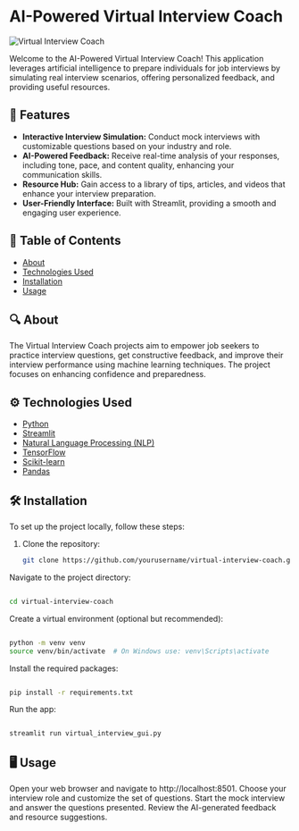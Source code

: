 # AI-Powered Virtual Interview Coach

![Virtual Interview Coach](https://via.placeholder.com/600x200.png?text=AI+Virtual+Interview+Coach)

Welcome to the AI-Powered Virtual Interview Coach! This application leverages artificial intelligence to prepare individuals for job interviews by simulating real interview scenarios, offering personalized feedback, and providing useful resources.

## 🚀 Features

- **Interactive Interview Simulation:** Conduct mock interviews with customizable questions based on your industry and role.
- **AI-Powered Feedback:** Receive real-time analysis of your responses, including tone, pace, and content quality, enhancing your communication skills.
- **Resource Hub:** Gain access to a library of tips, articles, and videos that enhance your interview preparation.
- **User-Friendly Interface:** Built with Streamlit, providing a smooth and engaging user experience.

## 📌 Table of Contents

- [About](#about)
- [Technologies Used](#technologies-used)
- [Installation](#installation)
- [Usage](#usage)

## 🔍 About

The Virtual Interview Coach projects aim to empower job seekers to practice interview questions, get constructive feedback, and improve their interview performance using machine learning techniques. The project focuses on enhancing confidence and preparedness.

## ⚙️ Technologies Used

- [Python](https://www.python.org/)
- [Streamlit](https://streamlit.io/)
- [Natural Language Processing (NLP)](https://en.wikipedia.org/wiki/Natural_language_processing)
- [TensorFlow](https://www.tensorflow.org/)
- [Scikit-learn](https://scikit-learn.org/)
- [Pandas](https://pandas.pydata.org/)

## 🛠️ Installation

To set up the project locally, follow these steps:

1. Clone the repository:

   ```bash
   git clone https://github.com/yourusername/virtual-interview-coach.git
   ```
Navigate to the project directory:

```bash

cd virtual-interview-coach
```
Create a virtual environment (optional but recommended):

```bash

python -m venv venv
source venv/bin/activate  # On Windows use: venv\Scripts\activate
```
Install the required packages:

```bash

pip install -r requirements.txt
```
Run the app:

```bash

streamlit run virtual_interview_gui.py
```

## 🖥️ Usage
Open your web browser and navigate to http://localhost:8501.
Choose your interview role and customize the set of questions.
Start the mock interview and answer the questions presented.
Review the AI-generated feedback and resource suggestions.
